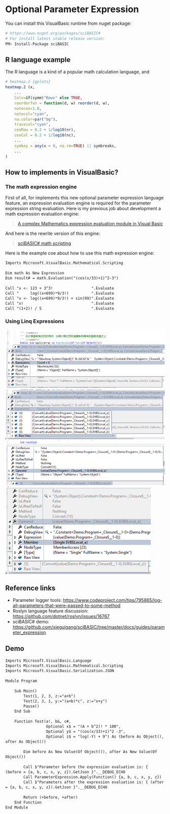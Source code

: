 # Optional Parameter Expression

You can install this VisualBasic runtime from nuget package:

```bash
# https://www.nuget.org/packages/sciBASIC#
# For install latest stable release version:
PM> Install-Package sciBASIC
```

## R language example

The R language is a kind of a popular math calculation language, and 

```R
# heatmap.2 {gplots}
heatmap.2 (x,
    ...
    Colv=if(symm)"Rowv" else TRUE,
    reorderfun = function(d, w) reorder(d, w),
    notecex=1.0,
    notecol="cyan",
    na.color=par("bg"),
    tracecol="cyan",
    cexRow = 0.2 + 1/log10(nr),
    cexCol = 0.2 + 1/log10(nc),
    ...
    symkey = any(x < 0, na.rm=TRUE) || symbreaks,
    ...
)
```

## How to implements in VisualBasic?

### The math expression engine

First of all, for implements this new optional parameter expression language feature, an expression evaluation engine is required for the parameter expression string evaluation. Here is my previous job about development a math expression evaluation engine:

> [A complex Mathematics expression evaluation module in Visual Basic](https://www.codeproject.com/Articles/646391/A-complex-Mathematics-expression-evaluation-module)

And here is the rewrite version of this engine:

> [sciBASIC# math scripting](https://github.com/xieguigang/sciBASIC/tree/52285009eebf91ee2f2cd34be999feaf76fa993d/Data_science/Mathematical/Math/Scripting)

Here is the example coe about how to use this math expression engine:

```vbnet
Imports Microsoft.VisualBasic.Mathematical.Scripting

Dim math As New Expression
Dim result# = math.Evaluation("(cos(x/33)+1)^2-3")

Call "x <- 123 + 3^3!                 ".Evaluate
Call "     log((x+699)*9/3!)          ".Evaluate
Call "x <- log((x+699)*9/3!) + sin(99)".Evaluate
Call "x!                              ".Evaluate
Call "(1+2)! / 5                      ".Evaluate
```

### Using Linq Expressions

![](./images/1.png)
![](./images/2.png)
![](./images/3.png)
![](./images/4.png)

## Reference links

+ Parameter logger tools: https://www.codeproject.com/tips/795865/log-all-parameters-that-were-passed-to-some-method
+ Roslyn language feature discussion: https://github.com/dotnet/roslyn/issues/16767
+ sciBASIC# demo: https://github.com/xieguigang/sciBASIC/tree/master/docs/guides/parameter_expression

## Demo

```vbnet
Imports Microsoft.VisualBasic.Language
Imports Microsoft.VisualBasic.Mathematical.Scripting
Imports Microsoft.VisualBasic.Serialization.JSON

Module Program

    Sub Main()
        Test(1, 2, 3, z:="a+b")
        Test(2, 3, 1, y:="(a+b)*c", z:="x+y")
        Pause()
    End Sub

    Function Test(a!, b&, c#,
                  Optional x$ = "(A + b^2)! * 100",
                  Optional y$ = "(cos(x/33)+1)^2 -3",
                  Optional z$ = "log(-Y) + 9") As (before As Object(), after As Object())

        Dim before As New Value(Of Object()), after As New Value(Of Object())

        Call $"Parameter before the expression evaluation is: { (before = {a, b, c, x, y, z}).GetJson }".__DEBUG_ECHO
        Call ParameterExpression.Apply(Function() {a, b, c, x, y, z})
        Call $"Parameters after the expression evaluation is: { (after = {a, b, c, x, y, z}).GetJson }".__DEBUG_ECHO

        Return (+before, +after)
    End Function
End Module
```